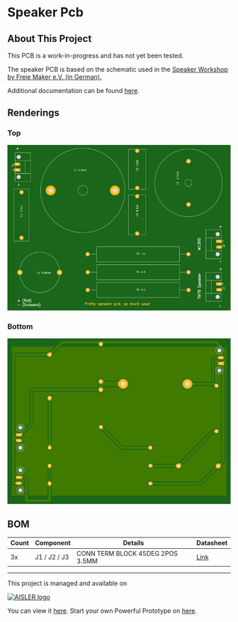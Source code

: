 # Speaker Pcb

## About This Project

This PCB is a work-in-progress and has not yet been tested.

The speaker PCB is based on the schematic used in the [Speaker Workshop by Freie Maker e.V. (in German).](https://freie-maker.de/2018/06/der-boxenbau-workshop-bei-den-freien-makern/)

Additional documentation can be found [here](https://docs.google.com/document/d/1xRjg8uscsd9Le15cIWoDVk5CKfX-zGayms6dGGZDSWU/edit).

## Renderings

### Top
[![Top Rendering](renderings/top.png)](https://aisler.net/p/XABQRYWK)

### Bottom
[![Bottom Rendering](renderings/bottom.png)](https://aisler.net/p/XABQRYWK)

## BOM

|Count|Component|Details|Datasheet|
|-|-|-|-|
|3x|J1 / J2 / J3|CONN TERM BLOCK 45DEG 2POS 3.5MM|[Link](https://media.digikey.com/pdf/Data%20Sheets/Phoenix%20Contact%20PDFs/Combicon%20Compact%20Series.pdf)|

---

This project is managed and available on

[![AISLER logo](https://aisler.net/public/logo.png)](https://aisler.net/p/XABQRYWK)

You can view it [here](https://aisler.net/p/XABQRYWK). Start your own Powerful Prototype on [here](https://aisler.net).
